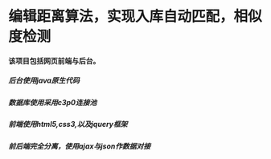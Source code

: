 # 编辑距离算法，实现入库自动匹配，相似度检测
#### 该项目包括网页前端与后台。

##### 后台使用java原生代码
##### 数据库使用采用c3p0连接池
##### 前端使用html5,css3,以及jquery框架
##### 前后端完全分离，使用ajax与json作数据对接
